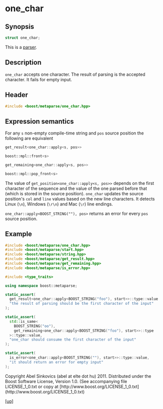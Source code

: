# one_char

## Synopsis

```cpp
struct one_char;
```

This is a [parser](parser.html).

## Description

`one_char` accepts one character. The result of parsing is the accepted
character. It fails for empty input.

## Header

```cpp
#include <boost/metaparse/one_char.hpp>
```

## Expression semantics

For any `s` non-empty compile-time string and `pos` source position the
following are equivalent

```cpp
get_result<one_char::apply<s, pos>>

boost::mpl::front<s>
```

```cpp
get_remaining<one_char::apply<s, pos>>

boost::mpl::pop_front<s>
```

The value of `get_position<one_char::apply<s, pos>>` depends on the first
character of the sequence and the value of the one parsed before that (which is
stored in the source position). `one_char` updates the source position's `col`
and `line` values based on the new line characters. It detects Linux (`\n`),
Windows (`\r\n`) and Mac (`\r`) line endings.

`one_char::apply<BOOST_STRING(""), pos>` returns an error for every `pos`
source position.

## Example

```cpp
#include <boost/metaparse/one_char.hpp>
#include <boost/metaparse/start.hpp>
#include <boost/metaparse/string.hpp>
#include <boost/metaparse/get_result.hpp>
#include <boost/metaparse/get_remaining.hpp>
#include <boost/metaparse/is_error.hpp>

#include <type_traits>

using namespace boost::metaparse;

static_assert(
  get_result<one_char::apply<BOOST_STRING("foo"), start>>::type::value == 'f',
  "the result of parsing should be the first character of the input"
);

static_assert(
  std::is_same<
    BOOST_STRING("oo"),
    get_remaining<one_char::apply<BOOST_STRING("foo"), start>>::type
  >::type::value,
  "one_char should consume the first character of the input"
);

static_assert(
  is_error<one_char::apply<BOOST_STRING(""), start>>::type::value,
  "it should return an error for empty input"
);
```

<p class="copyright">
Copyright Abel Sinkovics (abel at elte dot hu) 2011.
Distributed under the Boost Software License, Version 1.0.
(See accompanying file LICENSE_1_0.txt or copy at
[http://www.boost.org/LICENSE_1_0.txt](http://www.boost.org/LICENSE_1_0.txt)
</p>

[[up]](reference.html)


